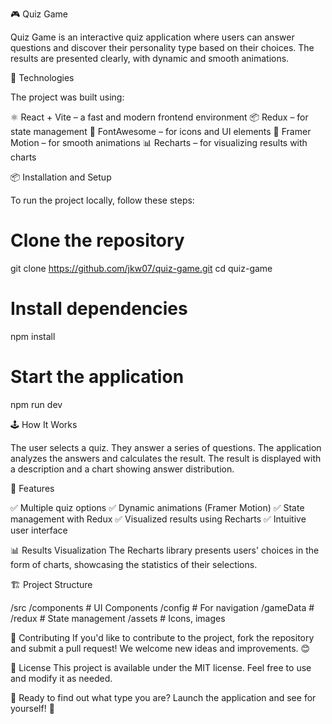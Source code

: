 🎮 Quiz Game

Quiz Game is an interactive quiz application where users can answer questions and discover their personality type based on their choices. The results are presented clearly, with dynamic and smooth animations.

🚀 Technologies

The project was built using:

⚛ React + Vite – a fast and modern frontend environment
📦 Redux – for state management
🎨 FontAwesome – for icons and UI elements
💃 Framer Motion – for smooth animations
📊 Recharts – for visualizing results with charts

📦 Installation and Setup

To run the project locally, follow these steps:

# Clone the repository

git clone https://github.com/jkw07/quiz-game.git
cd quiz-game

# Install dependencies

npm install

# Start the application

npm run dev

🕹 How It Works

The user selects a quiz.
They answer a series of questions.
The application analyzes the answers and calculates the result.
The result is displayed with a description and a chart showing answer distribution.

🎯 Features

✅ Multiple quiz options
✅ Dynamic animations (Framer Motion)
✅ State management with Redux
✅ Visualized results using Recharts
✅ Intuitive user interface

📊 Results Visualization
The Recharts library presents users' choices in the form of charts, showcasing the statistics of their selections.

🏗 Project Structure

/src
/components # UI Components
/config # For navigation
/gameData #
/redux # State management
/assets # Icons, images

🤝 Contributing
If you'd like to contribute to the project, fork the repository and submit a pull request! We welcome new ideas and improvements. 😊

📜 License
This project is available under the MIT license. Feel free to use and modify it as needed.

🎉 Ready to find out what type you are? Launch the application and see for yourself! 🚀
